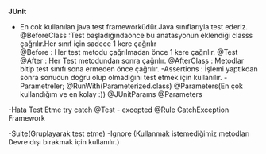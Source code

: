 ****JUnit****
- En cok kullanılan java test frameworküdür.Java sınıflarıyla test ederiz.
 @BeforeClass :Test başladığındaönce bu anatasyonun eklendiği classs çağrılır.Her sınıf için sadece 1 kere çağrılır    
 @Before  : Her test metodu çağrılmadan önce 1 kere çağrılır.
 @Test
 @After : Her Test metodundan sonra çağrılır.
 @AfterClass : Metodlar bitip test sınıfı sona ermeden önce çağrılır.
-Assertions : İşlemi yaptıkdan sonra sonucun doğru olup olmadığını test etmek için kullanılır.
-Parametreler;
 @RunWith(Parameterized.class)
 @Parameters(En çok kullandığım ve en kolay :))
 @JUnitParams @Parameters

-Hata Test Etme
 try catch
 @Test - excepted
 @Rule
 CatchException Framework
 
-Suite(Gruplayarak test etme)
-Ignore (Kullanmak istemediğimiz metodları Devre dışı bırakmak için kullanılır.)

  